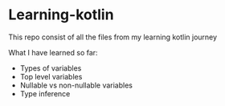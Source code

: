 # Learning-kotlin

This repo consist of all the files from my learning kotlin journey 

What I have learned so far:
- Types of variables
- Top level variables
- Nullable vs non-nullable variables
- Type inference
